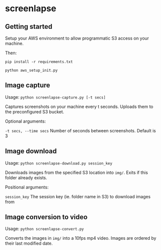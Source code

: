 # screenlapse

## Getting started
Setup your AWS environment to allow programmatic S3 access on your machine.

Then:

`pip install -r requirements.txt`

`python aws_setup_init.py`


## Image capture

Usage: `python screenlapse-capture.py [-t secs]`

Captures screenshots on your machine every t seconds. Uploads them to the preconfigured S3 bucket.

Optional arguments:
  
  `-t secs, --time secs`  Number of seconds between screenshots. Default is 3


## Image download

Usage: `python screenlapse-download.py session_key`

Downloads images from the specified S3 location into `img/`. Exits if this folder already exists.

Positional arguments:

  `session_key`  The session key (ie. folder name in S3) to download images from


## Image conversion to video

Usage: `python screenlapse-convert.py`

Converts the images in `img/` into a 10fps mp4 video. Images are ordered by their last modified date.
